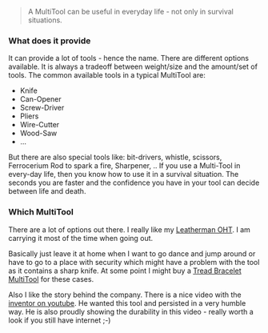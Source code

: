 > A MultiTool can be useful in everyday life - not only in survival situations.

### What does it provide

It can provide a lot of tools - hence the name. There are different options available. It is always a tradeoff between weight/size and the amount/set of tools.
The common available tools in a typical MultiTool are:

* Knife
* Can-Opener
* Screw-Driver
* Pliers
* Wire-Cutter
* Wood-Saw
* ...

But there are also special tools like: bit-drivers, whistle, scissors, Ferrocerium Rod to spark a fire, Sharpener, ..
If you use a Multi-Tool in every-day life, then you know how to use it in a survival situation. The seconds you are faster and the confidence you have in your tool can decide between life and death.

### Which MultiTool

There are a lot of options out there. I really like my [Leatherman OHT](OHTMultiTool).
I am carrying it most of the time when going out.

Basically just leave it at home when I want to go dance and jump around or have to go to a place with security which might have a problem with the tool as it contains a sharp knife. At some point I might buy a [Tread Bracelet MultiTool](ThreadMultiTool) for these cases.

Also I like the story behind the company. There is a nice video with the [inventor on youtube](https://www.youtube.com/watch?v=QJwyIF4VBTk). He wanted this tool and persisted in a very humble way. He is also proudly showing the durability in this video - really worth a look if you still have internet ;-)

